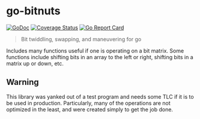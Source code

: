 # go-bitnuts

[![GoDoc](https://godoc.org/github.com/robbynshaw/go-bitnuts?status.svg)](https://godoc.org/github.com/robbynshaw/go-bitnuts)
[![Coverage Status](https://coveralls.io/repos/github/robbynshaw/go-bitnuts/badge.svg?branch=master)](https://coveralls.io/github/robbynshaw/go-bitnuts?branch=master)
[![Go Report Card](https://goreportcard.com/badge/github.com/robbynshaw/go-bitnuts)](https://goreportcard.com/report/github.com/robbynshaw/go-bitnuts)

> Bit twiddling, swapping, and maneuvering for go

Includes many functions useful if one is operating on a bit matrix.
Some functions include shifting bits in an array to the left or
right, shifting bits in a matrix up or down, etc.

## Warning

This library was yanked out of a test program and needs some TLC if it is
to be used in production. Particularly, many of the operations are not
optimized in the least, and were created simply to get the job done.
